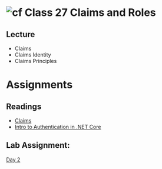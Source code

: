 # ![cf](http://i.imgur.com/7v5ASc8.png) Class 27 Claims and Roles

## Lecture

- Claims
- Claims Identity
- Claims Principles

# Assignments 

## Readings

- [Claims](https://docs.microsoft.com/en-us/aspnet/core/security/authorization/claims?view=aspnetcore-2.1)
- [Intro to Authentication in .NET Core](https://andrewlock.net/introduction-to-authentication-with-asp-net-core/)

## Lab Assignment:
[Day 2](https://github.com/codefellows-seattle-dotnet-401d3/Week6-ECommerce-Store)